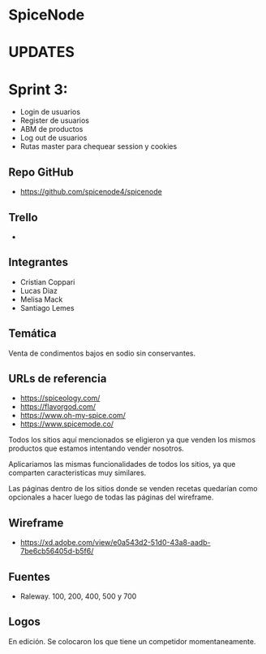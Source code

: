 # SpiceNode

# UPDATES

# Sprint 3:

- Login de usuarios
- Register de usuarios
- ABM de productos
- Log out de usuarios
- Rutas master para chequear session y cookies

## Repo GitHub

- https://github.com/spicenode4/spicenode

## Trello

-

## Integrantes

- Cristian Coppari
- Lucas Diaz
- Melisa Mack
- Santiago Lemes

## Temática

Venta de condimentos bajos en sodio sin conservantes.

## URLs de referencia

- https://spiceology.com/
- https://flavorgod.com/
- https://www.oh-my-spice.com/
- https://www.spicemode.co/

Todos los sitios aquí mencionados se eligieron ya que venden los mismos productos que estamos intentando vender nosotros.

Aplicariamos las mismas funcionalidades de todos los sitios, ya que comparten caracteristicas muy similares.

Las páginas dentro de los sitios donde se venden recetas quedarían como opcionales a hacer luego de todas las páginas del wireframe.

## Wireframe

- https://xd.adobe.com/view/e0a543d2-51d0-43a8-aadb-7be6cb56405d-b5f6/

## Fuentes

- Raleway. 100, 200, 400, 500 y 700

## Logos

En edición. Se colocaron los que tiene un competidor momentaneamente.

